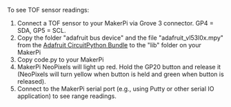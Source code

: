 To see TOF sensor readings:
1. Connect a TOF sensor to your MakerPi via Grove 3 connector. GP4 = SDA, GP5 = SCL. 
2. Copy the folder "adafruit bus device" and the file "adafruit_vl53l0x.mpy" from the [Adafruit CircuitPython Bundle](https://circuitpython.org/libraries) to the "lib" folder on your MakerPi
3. Copy code.py to your MakerPi
4. MakerPi NeoPixels will light up red. Hold the GP20 button and release it (NeoPixels will turn yellow when button is held and green when button is released).
5. Connect to the MakerPi serial port (e.g., using Putty or other serial IO application) to see range readings.
